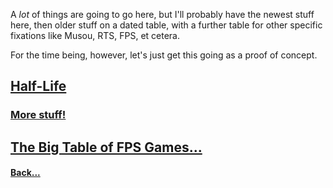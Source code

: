 A *lot* of things are going to go here, but I'll probably have the newest stuff here, then older stuff on a dated table, with a further table for other specific fixations like Musou, RTS, FPS, et cetera.

For the time being, however, let's just get this going as a proof of concept.

## [Half-Life](Half-Life.md)

### [More stuff!](OLDS)




## [The Big Table of FPS Games...](FPS%20FRIDAY)

#### [Back...](index.md)
